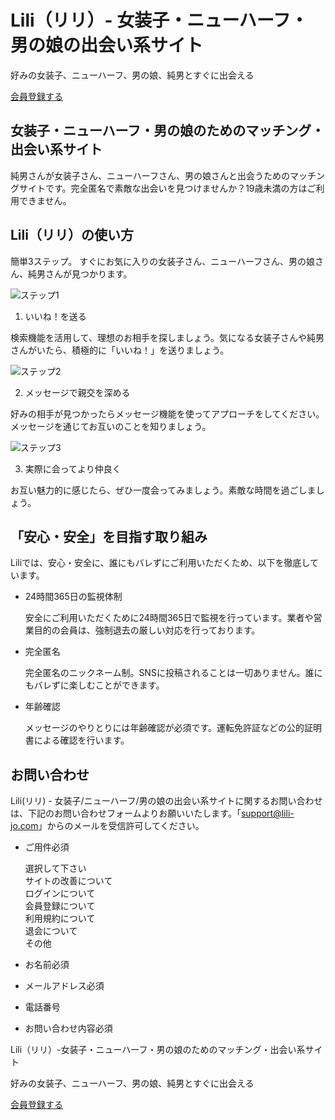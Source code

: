 # Lili（リリ）- 女装子・ニューハーフ・男の娘の出会い系サイト

好みの女装子、ニューハーフ、男の娘、純男とすぐに出会える

[会員登録する](./other.php?key=RegistUserPage)

## 女装子・ニューハーフ・男の娘のためのマッチング・出会い系サイト

純男さんが女装子さん、ニューハーフさん、男の娘さんと出会うためのマッチングサイトです。完全匿名で素敵な出会いを見つけませんか？19歳未満の方はご利用できません。

## Lili（リリ）の使い方

簡単3ステップ。 すぐにお気に入りの女装子さん、ニューハーフさん、男の娘さん、純男さんが見つかります。

![ステップ1](common/img/default/step1.png)

1. いいね！を送る

検索機能を活用して、理想のお相手を探しましょう。気になる女装子さんや純男さんがいたら、積極的に「いいね！」を送りましょう。

![ステップ2](common/img/default/step2.png)

2. メッセージで親交を深める

好みの相手が見つかったらメッセージ機能を使ってアプローチをしてください。メッセージを通じてお互いのことを知りましょう。

![ステップ3](common/img/default/step3.png)

3. 実際に会ってより仲良く

お互い魅力的に感じたら、ぜひ一度会ってみましょう。素敵な時間を過ごしましょう。

## 「安心・安全」を目指す取り組み

Liliでは、安心・安全に、誰にもバレずにご利用いただくため、以下を徹底しています。

- 24時間365日の監視体制

  安全にご利用いただくために24時間365日で監視を行っています。業者や営業目的の会員は、強制退去の厳しい対応を行っております。

- 完全匿名

  完全匿名のニックネーム制。SNSに投稿されることは一切ありません。誰にもバレずに楽しむことができます。

- 年齢確認

  メッセージのやりとりには年齢確認が必須です。運転免許証などの公的証明書による確認を行います。

## お問い合わせ

Lili(リリ) - 女装子/ニューハーフ/男の娘の出会い系サイトに関するお問い合わせは、下記のお問い合わせフォームよりお願いいたします。「support@lili-jo.com」からのメールを受信許可してください。

- ご用件必須

  選択して下さい  
  サイトの改善について  
  ログインについて  
  会員登録について  
  利用規約について  
  退会について  
  その他

- お名前必須

- メールアドレス必須

- 電話番号

- お問い合わせ内容必須

Lili（リリ）-女装子・ニューハーフ・男の娘のためのマッチング・出会い系サイト

好みの女装子、ニューハーフ、男の娘、純男とすぐに出会える

[会員登録する](./other.php?key=RegistUserPage)